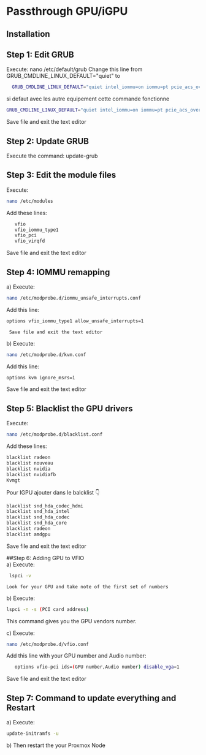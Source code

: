 # Passthrough GPU/iGPU 

## Installation

## Step 1: Edit GRUB  
  Execute: nano /etc/default/grub 
     Change this line from 
   GRUB_CMDLINE_LINUX_DEFAULT="quiet"
     to 
 ```bash
   GRUB_CMDLINE_LINUX_DEFAULT="quiet intel_iommu=on iommu=pt pcie_acs_override=downstream,multifunction nofb nomodeset video=vesafb:off,efifb:off"
 ```
si defaut avec les autre equipement cette commande fonctionne
```bash
GRUB_CMDLINE_LINUX_DEFAULT="quiet intel_iommu=on iommu=pt pcie_acs_override=downstream,multifunction"
```
  Save file and exit the text editor  
   
## Step 2: Update GRUB  
  Execute the command: update-grub 
   
## Step 3: Edit the module files   
  Execute:  
```bash
nano /etc/modules
```

   Add these lines: 
```bash
   vfio
   vfio_iommu_type1
   vfio_pci
   vfio_virqfd
```
  Save file and exit the text editor  
   
## Step 4: IOMMU remapping  
 a) Execute: 
```bash
nano /etc/modprobe.d/iommu_unsafe_interrupts.conf 
```
   Add this line: 
```bash
options vfio_iommu_type1 allow_unsafe_interrupts=1
```
     Save file and exit the text editor  
 b) Execute: 
```bash
nano /etc/modprobe.d/kvm.conf 
```
   Add this line:  
```bash
options kvm ignore_msrs=1
```  
Save file and exit the text editor  
   
## Step 5: Blacklist the GPU drivers  
  Execute: 
```bash
nano /etc/modprobe.d/blacklist.conf
```
  Add these lines: 
```bash
blacklist radeon
blacklist nouveau
blacklist nvidia
blacklist nvidiafb
Kvmgt
```

Pour IGPU  ajouter dans le balcklist 👇
```bash
blacklist snd_hda_codec_hdmi
blacklist snd_hda_intel
blacklist snd_hda_codec
blacklist snd_hda_core
blacklist radeon
blacklist amdgpu
```

  Save file and exit the text editor  
   
##Step 6: Adding GPU to VFIO  
 a) Execute: 
```bash
 lspci -v 
```
    Look for your GPU and take note of the first set of numbers 

 b) Execute: 
```bash
lspci -n -s (PCI card address)
``` 
   This command gives you the GPU vendors number.
 
 c) Execute: 
```bash
nano /etc/modprobe.d/vfio.conf 
```
   Add this line with your GPU number and Audio number: 
```bash
   options vfio-pci ids=(GPU number,Audio number) disable_vga=1
```
  
  Save file and exit the text editor  
   
## Step 7: Command to update everything and Restart  
 a) Execute: 
```bash
update-initramfs -u 
```
 b) Then restart the your Proxmox Node
